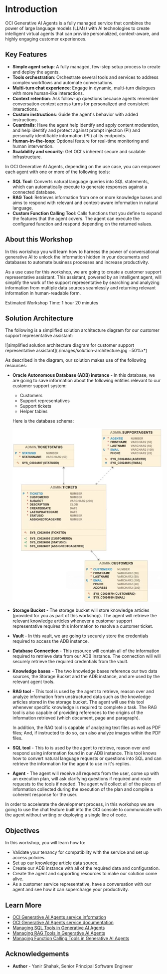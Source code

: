 # Introduction

OCI Generative AI Agents is a fully managed service that combines the power of large language models (LLMs) with AI technologies to create intelligent virtual agents that can provide personalized, context-aware, and highly engaging customer experiences.

## Key Features

- **Simple agent setup**: A fully managed, few-step setup process to create and deploy the agents.
- **Tools orchestration**: Orchestrate several tools and services to address complex workflows and automate conversations.
- **Multi-turn chat experience**: Engage in dynamic, multi-turn dialogues with more human-like interactions.
- **Context retention**: Ask follow-up questions because agents remember conversation context across turns for personalized and consistent interactions.
- **Custom instructions**: Guide the agent's behavior with added instructions.
- **Guardrails**: Have the agent help identify and apply content moderation, and help identify and protect against prompt injection (PI) and personally identifiable information (PII) at its endpoints.
- **Human-in-the-loop**: Optional feature for real-time monitoring and human intervention.
- **Scalability and security**: Get OCI's inherent secure and scalable infrastructure.

In OCI Generative AI Agents, depending on the use case, you can empower each agent with one or more of the following tools:

- **SQL Tool**: Converts natural language queries into SQL statements, which can automatically execute to generate responses against a connected database.
- **RAG Tool**: Retrieves information from one or more knowledge bases and aims to respond with relevant and context-aware information in natural language.
- **Custom Function Calling Tool**: Calls functions that you define to expand the features that the agent covers. The agent can execute the configured function and respond depending on the returned values.

## About this Workshop

In this workshop you will learn how to harness the power of conversational generative AI to unlock the information hidden in your documents and databases to automate business processes and increase productivity.

As a use case for this workshop, we are going to create a customer support representative assistant. This assistant, powered by an intelligent agent, will simplify the work of the support representative by searching and analyzing information from multiple data sources seamlessly and returning relevant information in human-readable form.

Estimated Workshop Time: 1 hour 20 minutes

## Solution Architecture

The following is a simplified solution architecture diagram for our customer support representative assistant:

![simplified solution architecture diagram for customer support representative assistant](./images/solution-architecture.jpg =50%x*)

As described in the diagram, our solution makes use of the following resources:

- **Oracle Autonomous Database (ADB) instance** - In this database, we are going to save information about the following entities relevant to our customer support system:

    - Customers
    - Support representatives
    - Support tickets
    - Helper tables

  Here is the database schema:

  ![Tickets database schema](./images/database-schema.jpg)

- **Storage Bucket** - The storage bucket will store knowledge articles (provided for you as part of this workshop). The agent  will retrieve the relevant knowledge articles whenever a customer support representative requires this information to resolve a customer ticket.
- **Vault** - In this vault, we are going to securely store the credentials required to access the ADB instance.
- **Database Connection** - This resource will contain all of the information required to retrieve data from our ADB instance. The connection will will securely retrieve the required credentials from the vault.
- **Knowledge bases** - The two knowledge bases reference our two data sources, the Storage Bucket and the ADB instance, and are used by the relevant agent tools.
- **RAG tool** - This tool is used by the agent to retrieve, reason over and analyze information from unstructured data such as the knowledge articles stored in the storage bucket. The agent will use this tool whenever specific knowledge is required to complete a task. The RAG tool is also capable of providing references to the origins of the information retrieved (which document, page and paragraph).

  In addition, the RAG tool is capable of analyzing text files as well as PDF files; And, if instructed to do so, can also analyze images within the PDF files.

- **SQL tool** - This to is used by the agent to retrieve, reason over and respond using information found in our ADB instance. This tool knows how to convert natural language requests or questions into SQL and can retrieve the information for the agent to use in it's replies.
- **Agent** - The agent will receive all requests from the user, come up with an execution plan, will ask clarifying questions if required and route requests to the tools if needed. The agent will collect all of the pieces of information collected during the execution of the plan and compile a coherent response for the user.

In order to accelerate the development process, in this workshop we are going to use the chat feature built into the OCI console to communicate with the agent without writing or deploying a single line of code.

## Objectives

In this workshop, you will learn how to:

- Validate your tenancy for compatibility with the service and set up access policies.
- Set up our knowledge article data source.
- Create our ADB instance with all of the required data and configuration.
- Create the agent and supporting resources to make our solution come alive.
- As a customer service representative, have a conversation with our agent and see how it can supercharge your productivity.

## Learn More

- [OCI Generative AI Agents service information](https://www.oracle.com/artificial-intelligence/generative-ai/agents/)
- [OCI Generative AI Agents service documentation](https://docs.oracle.com/en-us/iaas/Content/generative-ai-agents/home.htm)
- [Managing SQL Tools in Generative AI Agents](https://docs.oracle.com/en-us/iaas/Content/generative-ai-agents/sql-tool.htm)
- [Managing RAG Tools in Generative AI Agents](https://docs.oracle.com/en-us/iaas/Content/generative-ai-agents/RAG-tool.htm)
- [Managing Function Calling Tools in Generative AI Agents](https://docs.oracle.com/en-us/iaas/Content/generative-ai-agents/function-calling-tool.htm)

## Acknowledgements

- **Author** - Yanir Shahak, Senior Principal Software Engineer
